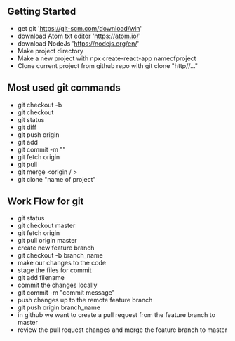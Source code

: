 
## Getting Started
- get git 'https://git-scm.com/download/win'
- download Atom txt editor 'https://atom.io/'
- download NodeJs 'https://nodejs.org/en/'
- Make project directory
- Make a new project with npx create-react-app nameofproject
- Clone current project from github repo with git clone "http//..."

## Most used git commands

- git checkout -b <new branch name>
- git checkout <existing branch name>
- git status
- git diff
- git push origin <branch name>
- git add <filename>
- git commit -m "<commit message>"
- git fetch origin
- git pull
- git merge <origin / <branch name>>
- git clone "name of project"

## Work Flow for git
- git status
- git checkout master
- git fetch origin
- git pull origin master
- create new feature branch
- git checkout -b branch_name
- make our changes to the code
- stage the files for commit
- git add filename
- commit the changes locally
- git commit -m "commit message"
- push changes up to the remote feature branch
- git push origin branch_name
- in github we want to create a pull request from the feature branch to master
- review the pull request changes and merge the feature branch to master
